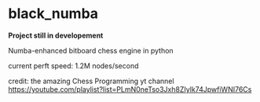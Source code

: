 # black_numba

**Project still in developement**

Numba-enhanced bitboard chess engine in python

current perft speed: 1.2M nodes/second


credit: the amazing Chess Programming yt channel
https://youtube.com/playlist?list=PLmN0neTso3Jxh8ZIylk74JpwfiWNI76Cs

